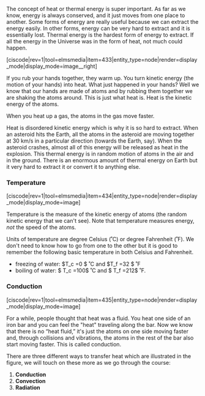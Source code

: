 The concept of heat or thermal energy is super important. As far as we know, energy is always conserved, and it just moves from one place to another. Some forms of energy are really useful because we can extract the energy easily. In other forms, energy can be very hard to extract and it is essentially lost. Thermal energy is the hardest form of energy to extract. If all the energy in the Universe was in the form of heat, not much could happen.

\[ciscode\|rev=1\|tool=elmsmedia\|item=433\|entity\_type=node\|render=display\_mode\|display\_mode=image\_\_right\]

If you rub your hands together, they warm up. You turn kinetic energy \(the motion of your hands\) into heat. What just happened in your hands? Well we know that our hands are made of atoms and by rubbing them together we are shaking the atoms around. This is just what heat is. Heat is the kinetic energy of the atoms.

When you heat up a gas, the atoms in the gas move faster.

Heat is disordered kinetic energy which is why it is so hard to extract. When an asteroid hits the Earth, all the atoms in the asteroid are moving together at 30 km/s in a particular direction \(towards the Earth, say\). When the asteroid crashes, almost all of this energy will be released as heat in the explosion. This thermal energy is in random motion of atoms in the air and in the ground. There is an enormous amount of thermal energy on Earth but it very hard to extract it or convert it to anything else.

### Temperature

\[ciscode\|rev=1\|tool=elmsmedia\|item=434\|entity\_type=node\|render=display\_mode\|display\_mode=image\]

Temperature is the measure of the kinetic energy of atoms \(the random kinetic energy that we can't see\). Note that temperature measures energy, _not_ the speed of the atoms.

Units of temperature are degree Celsius \(˚C\) or degree Fahrenheit \(˚F\). We don't need to know how to go from one to the other but it is good to remember the following basic temperature in both Celsius and Fahrenheit.

* freezing of water: $T\_c =0 $ ˚C and $T\_f =32 $ ˚F
* boiling of water: $ T\_c =100$ ˚C and $ T\_f =212$ ˚F.

### Conduction

\[ciscode\|rev=1\|tool=elmsmedia\|item=435\|entity\_type=node\|render=display\_mode\|display\_mode=image\]

For a while, people thought that heat was a fluid. You heat one side of an iron bar and you can feel the "heat" traveling along the bar. Now we know that there is no “heat fluid,” it's just the atoms on one side moving faster and, through collisions and vibrations, the atoms in the rest of the bar also start moving faster. This is called conduction.

There are three different ways to transfer heat which are illustrated in the figure, we will touch on these more as we go through the course:

1. **Conduction**
2. **Convection**
3. **Radiation**




